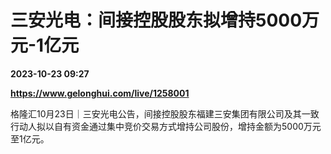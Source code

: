 # 三安光电：间接控股股东拟增持5000万元-1亿元

**2023-10-23 09:27**

**https://www.gelonghui.com/live/1258001**

格隆汇10月23日｜三安光电公告，间接控股股东福建三安集团有限公司及其一致行动人拟以自有资金通过集中竞价交易方式增持公司股份，增持金额为5000万元至1亿元。